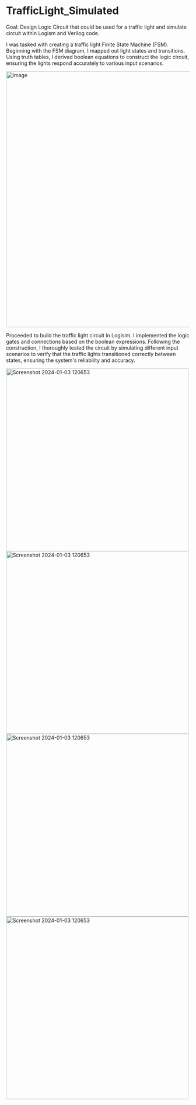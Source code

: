 # TrafficLight_Simulated
Goal: Design Logic Circuit that could be used for a traffic light and simulate circuit within Logism and Verilog code.

I was tasked with creating a traffic light Finite State Machine (FSM). Beginning with the FSM diagram, I mapped out light states and transitions. Using truth tables, I derived boolean equations to construct the logic circuit, ensuring the lights respond accurately to various input scenarios.

<img width="700" alt="image" src="https://github.com/zierenclark/TrafficLight_Simulated/assets/155485134/a8eab9b6-787d-4881-9b4a-ebc340f2eafb">

Proceeded to build the traffic light circuit in Logisim. I implemented the logic gates and connections based on the boolean expressions. Following the construction, I thoroughly tested the circuit by simulating different input scenarios to verify that the traffic lights transitioned correctly between states, ensuring the system's reliability and accuracy.

<img width="500" alt="Screenshot 2024-01-03 120653" src="https://github.com/zierenclark/TrafficLight_Simulated/assets/155485134/da23d59e-cc36-467d-96bd-c1322b4d98d9"> <img width="500" alt="Screenshot 2024-01-03 120653" src="https://github.com/zierenclark/TrafficLight_Simulated/assets/155485134/b4dac971-680f-4b6e-9105-d2a34570918f"> <img width="500" alt="Screenshot 2024-01-03 120653" src="https://github.com/zierenclark/TrafficLight_Simulated/assets/155485134/6b93efb9-5e95-43cc-9a5f-14a37b75962f"> <img width="500" alt="Screenshot 2024-01-03 120653" src="https://github.com/zierenclark/TrafficLight_Simulated/assets/155485134/cd17a9dc-b89b-419e-b5c8-a585a1488442">










